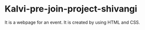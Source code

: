 # Kalvi-pre-join-project-shivangi
It is a webpage for an event. It is created by using HTML and CSS.
